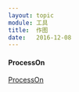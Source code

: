 ```yaml
---
layout: topic
module: 工具
title:  作图
date:   2016-12-08
---
```


#### ProcessOn

[ProcessOn](https://www.processon.com/)
